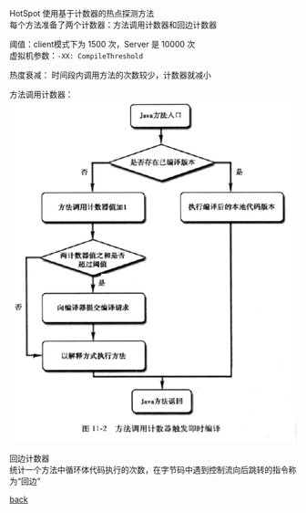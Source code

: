 HotSpot 使用基于计数器的热点探测方法  
每个方法准备了两个计数器：方法调用计数器和回边计数器  

阈值：client模式下为 1500 次，Server 是 10000 次  
虚拟机参数：`-XX: CompileThreshold`  

热度衰减： 时间段内调用方法的次数较少，计数器就减小  

方法调用计数器：  
![image](1.png)  

回边计数器  
统计一个方法中循环体代码执行的次数，在字节码中遇到控制流向后跳转的指令称为“回边”  

[back](../1.md)  